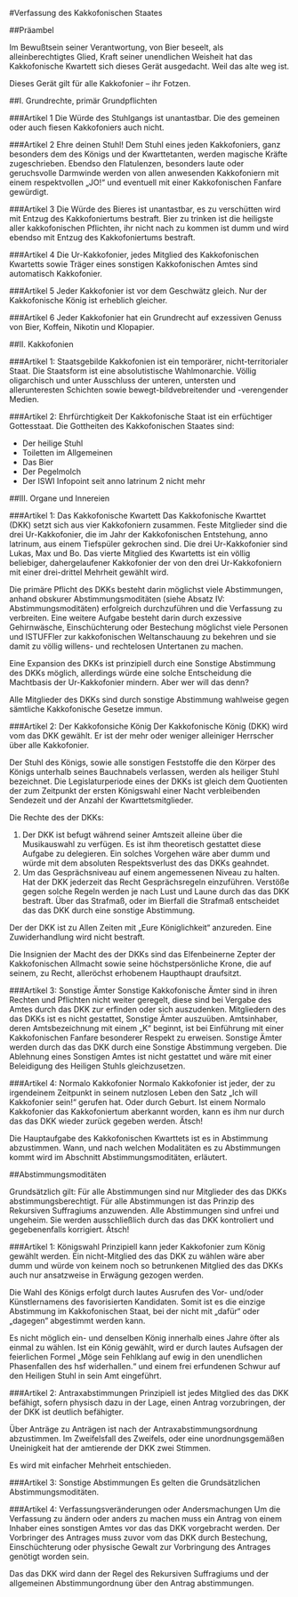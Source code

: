 #Verfassung des Kakkofonischen Staates

##Präambel

Im Bewußtsein seiner Verantwortung, von Bier beseelt, als alleinberechtigtes Glied, Kraft seiner
unendlichen Weisheit hat das Kakkofonische Kwartett sich dieses Gerät ausgedacht. Weil das alte weg ist.

Dieses Gerät gilt für alle Kakkofonier – ihr Fotzen.

##I. Grundrechte, primär Grundpflichten

###Artikel 1
Die Würde des Stuhlgangs ist unantastbar. Die des gemeinen oder auch fiesen Kakkofoniers auch nicht.

###Artikel 2
Ehre deinen Stuhl! Dem Stuhl eines jeden Kakkofoniers, ganz besonders dem des Königs und der Kwarttetanten, werden magische Kräfte zugeschrieben. Ebendso den Flatulenzen, besonders laute oder geruchsvolle Darmwinde werden von allen anwesenden Kakkofoniern mit einem respektvollen „JO!“ und eventuell mit einer Kakkofonischen Fanfare gewürdigt.

###Artikel 3
Die Würde des Bieres ist unantastbar, es zu verschütten wird mit  Entzug des Kakkofoniertums bestraft. Bier zu trinken ist die heiligste aller kakkofonischen Pflichten, ihr nicht nach zu kommen ist dumm und wird ebendso mit Entzug des Kakkofoniertums bestraft.

###Artikel 4
Die Ur-Kakkofonier, jedes Mitglied des Kakkofonischen Kwartetts sowie Träger eines sonstigen Kakkofonischen Amtes sind automatisch Kakkofonier.

###Artikel 5
Jeder Kakkofonier ist vor dem Geschwätz gleich. Nur der Kakkofonische König ist erheblich gleicher.

###Artikel 6
Jeder Kakkofonier hat ein Grundrecht auf exzessiven Genuss von Bier, Koffein, Nikotin und Klopapier.

##II. Kakkofonien

###Artikel 1: Staatsgebilde
Kakkofonien ist ein temporärer, nicht-territorialer Staat. Die Staatsform ist eine absolutistische Wahlmonarchie. Völlig oligarchisch und unter Ausschluss der unteren, untersten und allerunteresten Schichten sowie bewegt-bildvebreitender und -verengender  Medien.

###Artikel 2: Ehrfürchtigkeit
Der Kakkofonische Staat ist ein erfüchtiger Gottesstaat. Die Gottheiten des Kakkofonischen Staates sind:

* Der heilige Stuhl
* Toiletten im Allgemeinen
* Das Bier
* Der Pegelmolch
* Der ISWI Infopoint seit anno latrinum 2 nicht mehr

##III. Organe und Innereien

###Artikel 1: Das Kakkofonische Kwartett
Das Kakkofonische Kwarttet (DKK) setzt sich aus vier Kakkofoniern zusammen. Feste Mitglieder sind die drei Ur-Kakkofonier, die im Jahr der Kakkofonischen Entstehung, anno latrinum, aus einem Tiefspüler gekrochen sind. Die drei Ur-Kakkofonier sind Lukas, Max und Bo. Das vierte Mitglied des Kwartetts ist ein völlig beliebiger, dahergelaufener Kakkofonier der von den drei Ur-Kakkofoniern mit einer drei-drittel Mehrheit gewählt wird.

Die primäre Pflicht des DKKs besteht darin möglichst viele Abstimmungen, anhand obskurer Abstimmungsmoditäten (siehe Absatz IV: Abstimmungsmoditäten) erfolgreich durchzuführen und die Verfassung zu verbreiten. Eine weitere Aufgabe besteht darin durch exzessive Gehirnwäsche, Einschüchterung oder Bestechung möglichst viele Personen und ISTUFFler zur kakkofonischen Weltanschauung zu bekehren und sie damit zu völlig willens- und rechtelosen Untertanen zu machen.

Eine Expansion des DKKs ist prinzipiell durch eine Sonstige Abstimmung des DKKs möglich, allerdings würde eine solche Entscheidung die Machtbasis der Ur-Kakkofonier mindern. Aber wer will das denn?

Alle Mitglieder des DKKs sind durch sonstige Abstimmung wahlweise gegen sämtliche Kakkofonische Gesetze immun.

###Artikel 2: Der Kakkofonsiche König
Der Kakkofonische König (DKK) wird vom das DKK gewählt. Er ist der mehr oder weniger alleiniger Herrscher über alle Kakkofonier.

Der Stuhl des Königs, sowie alle sonstigen Feststoffe die den Körper des Königs unterhalb seines Bauchnabels verlassen, werden als heiliger Stuhl bezeichnet.
Die Legislaturperiode eines der DKKs  ist gleich dem Quotienten der zum Zeitpunkt der ersten Königswahl einer Nacht verbleibenden Sendezeit und der Anzahl der Kwarttetsmitglieder.

Die Rechte des der DKKs:

1. Der DKK ist befugt während seiner Amtszeit alleine über die Musikauswahl zu verfügen. Es 	ist ihm theoretisch gestattet diese Aufgabe zu delegieren. Ein solches Vorgehen wäre aber dumm und würde mit dem absoluten Respektsverlust des das DKKs geahndet.
2. Um das Gesprächsniveau auf einem angemessenen Niveau zu halten. Hat der DKK jederzeit das Recht Gesprächsregeln einzuführen. Verstöße gegen solche Regeln werden je nach Lust und Laune durch das das DKK bestraft. Über das Strafmaß, oder im Bierfall die Strafmaß entscheidet das das DKK durch eine sonstige Abstimmung.

Der der DKK ist zu Allen Zeiten mit „Eure Königlichkeit“ anzureden. Eine Zuwiderhandlung wird nicht bestraft.

Die Insignien der Macht des der DKKs sind das Elfenbeinerne Zepter der Kakkofonischen Allmacht sowie seine höchstpersönliche Krone, die auf seinem, zu Recht, alleröchst erhobenem Haupthaupt draufsitzt.


###Artikel 3: Sonstige Ämter
Sonstige Kakkofonische Ämter sind in ihren Rechten und Pflichten nicht weiter geregelt, diese sind bei Vergabe des Amtes durch das DKK zur erfinden oder sich auszudenken. Mitgliedern des das DKKs ist es nicht gestattet, Sonstige Ämter auszuüben.
Amtsinhaber, deren Amtsbezeichnung mit einem „K“ beginnt, ist bei Einführung mit einer Kakkofonischen Fanfare besonderer Respekt zu erweisen.
Sonstige Ämter werden durch das das DKK durch eine Sonstige Abstimmung vergeben. Die Ablehnung eines Sonstigen Amtes ist nicht gestattet und wäre mit einer Beleidigung des Heiligen Stuhls gleichzusetzen.

###Artikel 4: Normalo Kakkofonier
Normalo Kakkofonier ist jeder, der zu irgendeinem Zeitpunkt in seinem nutzlosen Leben den Satz „Ich will Kakkofonier sein!“ gerufen hat. Oder durch Geburt. Ist einem Normalo Kakkofonier das Kakkofoniertum aberkannt worden, kann es ihm nur durch das das DKK wieder zurück gegeben werden. Ätsch!


Die Hauptaufgabe des Kakkofonischen Kwarttets ist es in Abstimmung abzustimmen. Wann, und nach welchen Modalitäten es zu Abstimmungen kommt wird im Abschnitt Abstimmungsmoditäten, erläutert.

##Abstimmungsmoditäten

Grundsätzlich gilt:
Für alle Abstimmungen sind nur Mitglieder des das DKKs abstimmungsberechtigt.
Für alle Abstimmungen ist das Prinzip des Rekursiven Suffragiums anzuwenden.
Alle Abstimmungen sind unfrei und ungeheim. Sie werden ausschließlich durch das das DKK kontroliert und gegebenenfalls korrigiert. Ätsch!

###Artikel 1: Königswahl
Prinzipiell kann jeder Kakkofonier zum König gewählt werden. Ein nicht-Mitglied des das DKK zu wählen wäre aber dumm und würde von keinem noch so betrunkenen Mitglied des das DKKs auch nur ansatzweise in Erwägung gezogen werden.

Die Wahl des Königs erfolgt durch lautes Ausrufen des Vor- und/oder Künstlernamens des favorisierten Kandidaten. Somit ist es die einzige Abstimmung im Kakkofonischen Staat, bei der nicht mit „dafür“ oder „dagegen“ abgestimmt werden kann.

Es nicht möglich ein- und denselben König innerhalb eines Jahre öfter als einmal zu wählen.
Ist ein König gewählt, wird er durch lautes Aufsagen der feierlichen Formel „Möge sein Fehlklang auf ewig in den unendlichen Phasenfallen des hsf widerhallen.“ und einem frei erfundenen Schwur auf den Heiligen Stuhl in sein Amt eingeführt.

###Artikel 2: Antraxabstimmungen
Prinzipiell ist jedes Mitglied des das DKK befähigt, sofern physisch dazu in der Lage, einen Antrag vorzubringen, der der DKK ist deutlich befähigter.

Über Anträge zu Anträgen ist nach der Antraxabstimmungsordnung abzustimmen.
Im Zweifelsfall des Zweifels, oder eine unordnungsgemäßen Uneinigkeit hat der amtierende der DKK zwei Stimmen.

Es wird mit einfacher Mehrheit entschieden.

###Artikel 3: Sonstige Abstimmungen
Es gelten die Grundsätzlichen Abstimmungsmoditäten.

###Artikel 4: Verfassungsveränderungen oder Andersmachungen
Um die Verfassung zu ändern oder anders zu machen muss ein Antrag von einem Inhaber eines sonstigen Amtes vor das  das DKK vorgebracht werden.
Der Vorbringer des Antrages muss zuvor vom das DKK durch Bestechung, Einschüchterung oder physische Gewalt zur Vorbringung des Antrages genötigt worden sein.

Das das DKK wird dann der Regel des Rekursiven Suffragiums und der allgemeinen Abstimmungordnung über den Antrag abstimmungen.
